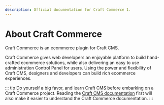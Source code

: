 ```yaml
---
description: Official documentation for Craft Commerce 1.
---
```


# About Craft Commerce

Craft Commerce is an ecommerce plugin for Craft CMS.

Craft Commerce gives web developers an enjoyable platform to build hand-crafted ecommerce solutions, while also delivering an easy to use administration Control Panel for users. Using the power and flexibility of Craft CMS, designers and developers can build rich ecommerce experiences.

::: tip
Do yourself a big favor, and learn [Craft CMS](https://craftcms.com/) before embarking on a Craft Commerce project. Reading the [Craft CMS documentation](https://docs.craftcms.com/) first will also make it easier to understand the Craft Commerce documentation.
:::
